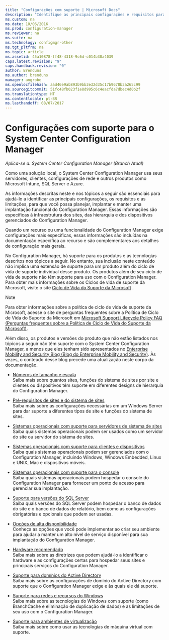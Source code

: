 ```yaml
---
title: "Configurações com suporte | Microsoft Docs"
description: "Identifique as principais configurações e requisitos para que você possa planejar, implantar e manter uma implantação funcional do System Center Configuration Manager."
ms.custom: na
ms.date: 10/06/2016
ms.prod: configuration-manager
ms.reviewer: na
ms.suite: na
ms.technology: configmgr-other
ms.tgt_pltfrm: na
ms.topic: article
ms.assetid: 45a10878-ff48-4318-9c6d-c014b38a4039
caps.latest.revision: "9"
caps.handback.revision: "0"
author: Brenduns
ms.author: brenduns
manager: angrobe
ms.openlocfilehash: aad46e9ab893b9bb3e32d35c17b9678b3a265c99
ms.sourcegitcommit: 51fc48fb023f1e8d995c6c4eacfda7dbec4d0b2f
ms.translationtype: HT
ms.contentlocale: pt-BR
ms.lasthandoff: 08/07/2017
---
```

# <a name="supported-configurations-for-system-center-configuration-manager"></a>Configurações com suporte para o System Center Configuration Manager

*Aplica-se a: System Center Configuration Manager (Branch Atual)*

Como uma solução local, o System Center Configuration Manager usa seus servidores, clientes, configurações de rede e outros produtos como Microsoft Intune, SQL Server e Azure.

As informações descritas neste e nos tópicos a seguir são essenciais para ajudá-lo a identificar as principais configurações, os requisitos e as limitações, para que você possa planejar, implantar e manter uma implantação funcional do Configuration Manager.  Essas informações são específicas à infraestrutura dos sites, das hierarquia e dos dispositivos gerenciados do Configuration Manager.

Quando um recurso ou uma funcionalidade do Configuration Manager exige configurações mais específicas, essas informações são incluídas na documentação específica ao recurso e são complementares aos detalhes de configuração mais gerais.  

 No Configuration Manager, há suporte para os produtos e as tecnologias descritos nos tópicos a seguir. No entanto, sua inclusão neste conteúdo não implica uma extensão de suporte para um produto além do ciclo de vida de suporte individual desse produto. Os produtos além de seu ciclo de vida de suporte não têm suporte para uso com o Configuration Manager. Para obter mais informações sobre os Ciclos de vida de suporte da Microsoft, visite o site [Ciclo de Vida do Suporte da Microsoft](http://go.microsoft.com/fwlink/p/?LinkId=208270) .  

> [!NOTE]  
>  Para obter informações sobre a política de ciclo de vida de suporte da Microsoft, acesse o site de perguntas frequentes sobre a Política de Ciclo de Vida do Suporte da Microsoft em [Microsoft Support Lifecycle Policy FAQ (Perguntas frequentes sobre a Política de Ciclo de Vida do Suporte da Microsoft)](http://go.microsoft.com/fwlink/p/?LinkId=31976).  

 Além disso, os produtos e versões do produto que não estão listados nos tópicos a seguir não têm suporte com o System Center Configuration Manager, a menos que eles tenham sido apresentados no [Enterprise Mobility and Security Blog (Blog do Enterprise Mobility and Security)](https://blogs.technet.microsoft.com/enterprisemobility/).  Às vezes, o conteúdo desse blog precede uma atualização neste corpo da documentação.


-  [Números de tamanho e escala](../../../core/plan-design/configs/size-and-scale-numbers.md)  
Saiba mais sobre quantos sites, funções do sistema de sites por site e clientes ou dispositivos têm suporte em diferentes designs de hierarquia do Configuration Manager.

-  [Pré-requisitos de sites e do sistema de sites](../../../core/plan-design/configs/site-and-site-system-prerequisites.md)  
Saiba mais sobre as configurações necessárias em um Windows Server para dar suporte a diferentes tipos de site e funções do sistema de sites.

-  [Sistemas operacionais com suporte para servidores de sistema de sites](../../../core/plan-design/configs/supported-operating-systems-for-site-system-servers.md)  
Saiba quais sistemas operacionais podem ser usados como um servidor do site ou servidor do sistema de sites.

-  [Sistemas operacionais com suporte para clientes e dispositivos](../../../core/plan-design/configs/supported-operating-systems-for-clients-and-devices.md)  
Saiba quais sistemas operacionais podem ser gerenciados com o Configuration Manager, incluindo Windows, Windows Embedded, Linux e UNIX, Mac e dispositivos móveis.

-  [Sistemas operacionais com suporte para o console](../../../core/plan-design/configs/supported-operating-systems-consoles.md)  
Saiba quais sistemas operacionais podem hospedar o console do Configuration Manager para fornecer um ponto de acesso para gerenciar sua implantação.  

-  [Suporte para versões do SQL Server](../../../core/plan-design/configs/support-for-sql-server-versions.md)  
Saiba quais versões do SQL Server podem hospedar o banco de dados do site e o banco de dados de relatório, bem como as configurações obrigatórias e opcionais que podem ser usadas.

-  [Opções de alta disponibilidade](../../../protect/understand/high-availability-options.md)  
Conheça as opções que você pode implementar ao criar seu ambiente para ajudar a manter um alto nível de serviço disponível para sua implantação do Configuration Manager.

-  [Hardware recomendado](../../../core/plan-design/configs/recommended-hardware.md)  
Saiba mais sobre as diretrizes que podem ajudá-lo a identificar o hardware e as configurações certas para hospedar seus sites e principais serviços do Configuration Manager.

-  [Suporte para domínios do Active Directory](../../../core/plan-design/configs/support-for-active-directory-domains.md)  
Saiba mais sobre as configurações de domínio do Active Directory com suporte que o Configuration Manager exige e às quais ele dá suporte.

-  [Suporte para redes e recursos do Windows](../../../core/plan-design/configs/support-for-windows-features-and-networks.md)  
Saiba mais sobre as tecnologias do Windows com suporte (como BranchCache e eliminação de duplicação de dados) e as limitações de seu uso com o Configuration Manager.

-  [Suporte para ambientes de virtualização](../../../core/plan-design/configs/support-for-virtualization-environments.md)  
Saiba mais sobre como usar as tecnologias de máquina virtual com suporte.
